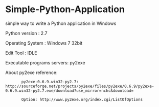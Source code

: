 # Simple-Python-Application
simple way to write a Python application in Windows

Python version : 2.7

Operating System  : Windows 7 32bit

Edit Tool : IDLE

Executable programs servers: py2exe

About py2exe reference:

           py2exe-0.6.9.win32-py2.7:  http://sourceforge.net/projects/py2exe/files/py2exe/0.6.9/py2exe-0.6.9.win32-py2.7.exe/download?use_mirror=nchc&download=
           
           Option: http://www.py2exe.org/index.cgi/ListOfOptions
           
           
